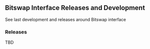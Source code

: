 ## Bitswap Interface Releases and Development

See last development and releases around Bitswap interface

### Releases 

TBD
